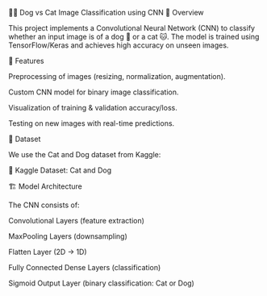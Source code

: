 🐶🐱 Dog vs Cat Image Classification using CNN
📌 Overview

This project implements a Convolutional Neural Network (CNN) to classify whether an input image is of a dog 🐶 or a cat 🐱.
The model is trained using TensorFlow/Keras and achieves high accuracy on unseen images.

🚀 Features

Preprocessing of images (resizing, normalization, augmentation).

Custom CNN model for binary image classification.

Visualization of training & validation accuracy/loss.

Testing on new images with real-time predictions.

📂 Dataset

We use the Cat and Dog dataset from Kaggle:

🔗 Kaggle Dataset: Cat and Dog

🏗 Model Architecture

The CNN consists of:

Convolutional Layers (feature extraction)

MaxPooling Layers (downsampling)

Flatten Layer (2D → 1D)

Fully Connected Dense Layers (classification)

Sigmoid Output Layer (binary classification: Cat or Dog)
